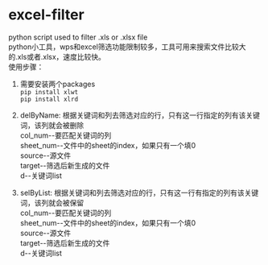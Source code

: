 # excel-filter
python script used to filter .xls or .xlsx file<br>
python小工具，wps和excel筛选功能限制较多，工具可用来搜索文件比较大的.xls或者.xlsx，速度比较快。<br>
使用步骤：<br>
1. 需要安装两个packages<br>
`pip install xlwt`<br>
`pip install xlrd`<br>

2. delByName: 根据关键词和列去筛选对应的行，只有这一行指定的列有该关键词，该列就会被删除<br>
col_num--要匹配关键词的列<br>
sheet_num--文件中的sheet的index，如果只有一个填0<br>
source--源文件<br>
target--筛选后新生成的文件<br>
d--关键词list<br>

3. selByList: 根据关键词和列去筛选对应的行，只有这一行有指定的列有该关键词，该列就会被保留<br>
col_num--要匹配关键词的列<br>
sheet_num--文件中的sheet的index，如果只有一个填0<br>
source--源文件<br>
target--筛选后新生成的文件<br>
d--关键词list<br>
